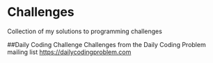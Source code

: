 # Challenges
Collection of my solutions to programming challenges

##Daily Coding Challenge
Challenges from the Daily Coding Problem mailing list
https://dailycodingproblem.com

